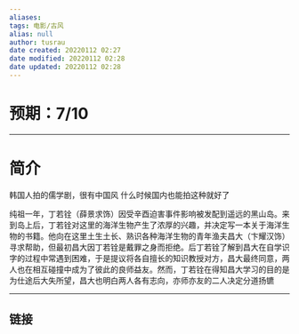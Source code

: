 ```yaml
---
aliases: 
tags: 电影/古风
alias: null
author: tusrau
date created: 20220112 02:27
date modified: 20220112 02:28
date updated: 20220112 02:28
---
```


# 预期：7/10

---

# 简介

韩国人拍的儒学剧，很有中国风
什么时候国内也能拍这种就好了

纯祖一年，丁若铨（薛景求饰）因受辛酉迫害事件影响被发配到遥远的黑山岛。来到岛上后，丁若铨对这里的海洋生物产生了浓厚的兴趣，并决定写一本关于海洋生物的书籍。他向在这里土生土长、熟识各种海洋生物的青年渔夫昌大（卞耀汉饰）寻求帮助，但最初昌大因丁若铨是戴罪之身而拒绝。后丁若铨了解到昌大在自学识字的过程中常遇到困难，于是提议将各自擅长的知识教授对方，昌大最终同意，两人也在相互碰撞中成为了彼此的良师益友。然而，丁若铨在得知昌大学习的目的是为仕途后大失所望，昌大也明白两人各有志向，亦师亦友的二人决定分道扬镳

---

## 链接
